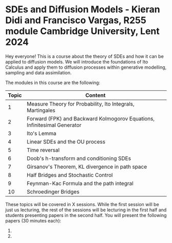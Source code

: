 # SDEs and Diffusion Models - Kieran Didi and Francisco Vargas, R255 module Cambridge University, Lent 2024

Hey everyone! This is a course about the theory of SDEs and how it can be applied to diffusion models. We will introduce the foundations of Ito Calculus and apply them to diffusion processes within generative modelling, sampling and data assimilation.

The modules in this course are the following:

| Topic 	| Content                         	|
|------	|--------------------------------	|
| 1    	| Measure Theory for Probability, Ito Integrals, Martingales                   	|
| 2    	| Forward (FPK) and Backward Kolmogorov Equations, Infinitesimal Generator                          	|
| 3    	| Ito's Lemma 	|
| 4    	| Linear SDEs and the OU process  	|
| 5    	| Time reversal               	|
| 6    	| Doob's h-transform and conditioning SDEs                  	|
| 7    	| Girsanov's Theorem, KL divergence in path space                  	|
| 8    	| Half Bridges and Stochastic Control                         	|
| 9    	| Feynman-Kac Formula and the path integral                      	| 
| 10   	| Schroedinger Bridges             	| 

These topics will be covered in X sessions. While the first session will be just us lecturing, the rest of the sessions will be lecturing in the first half and students presenting papers in the second half. You will present the following papers (30 minutes each):

1. 
2.



